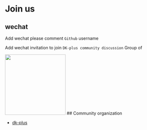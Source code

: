 # Join us

## wechat

Add wechat please comment `Github` username

Add wechat invitation to join `DK-plus community discussion` Group of

<img height="200px"  src="https://oss.cadwaladerss.com/dk-plus/images/wxcrcoder.jpg">
## Community organization

- [dk-plus](https://github.com/dk-plus-ui/dk-plus-ui)
